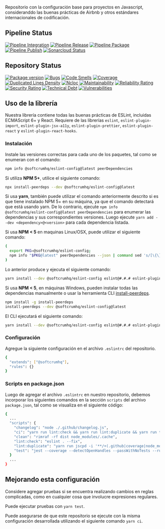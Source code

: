 Repositorio con la configuración base para proyectos en Javascript, consideranddo las buenas prácticas de Airbnb y otros estándares internacionales de codificación.


## Pipeline Status
[![Pipeline Integration](https://github.com/softcrumhq/eslint-config/actions/workflows/integration.yml/badge.svg?branch=master)](https://github.com/softcrumhq/eslint-config/actions/workflows/integration.yml)
[![Pipeline Release](https://github.com/softcrumhq/eslint-config/actions/workflows/release.yml/badge.svg?branch=release)](https://github.com/softcrumhq/eslint-config/actions/workflows/release.yml)
[![Pipeline Package](https://github.com/softcrumhq/eslint-config/actions/workflows/package.yml/badge.svg?branch=master)](https://github.com/softcrumhq/eslint-config/actions/workflows/package.yml)
[![Pipeline Publish](https://github.com/softcrumhq/eslint-config/actions/workflows/publish.yml/badge.svg?branch=master)](https://github.com/softcrumhq/eslint-config/actions/workflows/publish.yml)
[![Sonarcloud Status](https://sonarcloud.io/api/project_badges/measure?project=softcrumhq_eslint-config&metric=alert_status)](https://sonarcloud.io/dashboard?id=softcrumhq_eslint-config)


## Repository Status
[![Package version](https://img.shields.io/badge/version-1.8.2-blue?logo=github)](https://github.com/softcrumhq/eslint-config)
[![Bugs](https://sonarcloud.io/api/project_badges/measure?project=softcrumhq_eslint-config&metric=bugs)](https://sonarcloud.io/project/issues?id=softcrumhq_eslint-config&resolved=false&types=BUG)
[![Code Smells](https://sonarcloud.io/api/project_badges/measure?project=softcrumhq_eslint-config&metric=code_smells)](https://sonarcloud.io/project/issues?id=softcrumhq_eslint-config&resolved=false&types=CODE_SMELL)
[![Coverage](https://sonarcloud.io/api/project_badges/measure?project=softcrumhq_eslint-config&metric=coverage)](https://sonarcloud.io/component_measures?id=softcrumhq_eslint-config&metric=coverage&view=list)
[![Duplicated Lines Density](https://sonarcloud.io/api/project_badges/measure?project=softcrumhq_eslint-config&metric=duplicated_lines_density)](https://sonarcloud.io/component_measures?id=softcrumhq_eslint-config&metric=Duplications)
[![Ncloc](https://sonarcloud.io/api/project_badges/measure?project=softcrumhq_eslint-config&metric=ncloc)](https://sonarcloud.io/component_measures?id=softcrumhq_eslint-config&metric=ncloc&view=list)
[![Maintainability](https://sonarcloud.io/api/project_badges/measure?project=softcrumhq_eslint-config&metric=sqale_rating)](https://sonarcloud.io/component_measures?id=softcrumhq_eslint-config&metric=Maintainability)
[![Reliability Rating](https://sonarcloud.io/api/project_badges/measure?project=softcrumhq_eslint-config&metric=reliability_rating)](https://sonarcloud.io/component_measures?id=softcrumhq_eslint-config&metric=Reliability)
[![Security Rating](https://sonarcloud.io/api/project_badges/measure?project=softcrumhq_eslint-config&metric=security_rating)](https://sonarcloud.io/component_measures?id=softcrumhq_eslint-config&metric=Security)
[![Technical Debt](https://sonarcloud.io/api/project_badges/measure?project=softcrumhq_eslint-config&metric=sqale_index)](https://sonarcloud.io/component_measures?id=softcrumhq_eslint-config&metric=sqale_index&view=list)
[![Vulnerabilities](https://sonarcloud.io/api/project_badges/measure?project=softcrumhq_eslint-config&metric=vulnerabilities)](https://sonarcloud.io/project/issues?id=softcrumhq_eslint-config&resolved=false&types=VULNERABILITY)


## Uso de la librería

Nuestra librería contiene todas las buenas prácticas de ESLint, incluidas ECMAScript 6+ y React. Requiere de las librerías `eslint`, `eslint-plugin-import`, `eslint-plugin-jsx-a11y`, `eslint-plugin-prettier`, `eslint-plugin-react` y `eslint-plugin-react-hooks`.

### Instalación

Instale las versiones correctas para cada uno de los paquetes, tal como se enumeran con el comando:

```sh
npm info @softcrumhq/eslint-config@latest peerDependencies
```

Si utiliza **NPM 5+**, utilice el siguiente comando:

```sh
npx install-peerdeps --dev @softcrumhq/eslint-config@latest
```

Si usa **yarn**, también puede utilizar el comando anteriormente descrito si es que tiene instalado NPM 5+ en su máquina, ya que el comando detectará que está usando yarn. De lo contrario, ejecute `npm info @softcrumhq/eslint-config@latest peerDependencies` para enumerar las dependencias y sus correspondientes versiones. Luego ejecute `yarn add --dev <dependency>@<version>` para cada dependencia listada.

Si usa **NPM < 5** en maquinas Linux/OSX, puede utilizar el siguiente comando:

```sh
(
  export PKG=@softcrumhq/eslint-config;
  npm info "$PKG@latest" peerDependencies --json | command sed 's/[\{\},]//g ; s/: /@/g' | xargs yarn install --dev "$PKG@latest"
)
```

Lo anterior produce y ejecuta el siguiente comando:

```sh
yarn install --dev @softcrumhq/eslint-config eslint@#.#.# eslint-plugin-import@#.#.# eslint-plugin-jsx-a11y@#.#.# eslint-plugin-prettier@#.#.# eslint-plugin-react@#.#.# eslint-plugin-react-hooks@^#.#.#
```

Si usa **NPM < 5**, en máquinas Windows, pueden instalar todas las dependencias manualmente o usar la herramienta CLI [install-peerdeps](https://github.com/nathanhleung/install-peerdeps).

```sh
npm install -g install-peerdeps
install-peerdeps --dev @softcrumhq/eslint-config@latest
```
El CLI ejecutará el siguiente comando:

```sh
yarn install --dev @softcrumhq/eslint-config eslint@#.#.# eslint-plugin-import@#.#.# eslint-plugin-jsx-a11y@#.#.# eslint-plugin-prettier@#.#.# eslint-plugin-react@#.#.# eslint-plugin-react-hooks@^#.#.#
```

### Configuración

Agregue la siguiente configuración en el archivo `.eslintrc` del repositorio.

```sh
{
  "extends": ["@softcrumhq"],
  "rules": {}
}
```

### Scripts en package.json

Luego de agregar el archivo `.eslintrc` en nuestro repositorio, debemos incorporar los siguientes comandos en la sección `scripts` del archivo `package.json`, tal como se visualiza en el siguiente código:

```sh
{
  ...
  "scripts": {
    "changelog": "node ./.github/changelog.js",
    "ci": "yarn run lint:check && yarn run lint:duplicate && yarn run test",
    "clean": "rimraf -rf dist node_modules/.cache",
    "lint:check": "eslint . --fix",
    "lint:duplicate": "yarn run jscpd -i '**/+(.github|coverage|node_modules)/**' -t '0'",
    "test": "jest --coverage --detectOpenHandles --passWithNoTests --runInBand --watchAll=false"
  }
  ...
}
```


## Mejorando esta configuración

Considere agregar pruebas si se encuentra realizando cambios en reglas complicadas, como en cualquier cosa que involucre expresiones regulares.

Puede ejecutar pruebas con `yarn test`.

Puede asegurarse de que este repositorio se ejecute con la misma configuración desarrollada utilizando el siguiente comando `yarn ci`.
